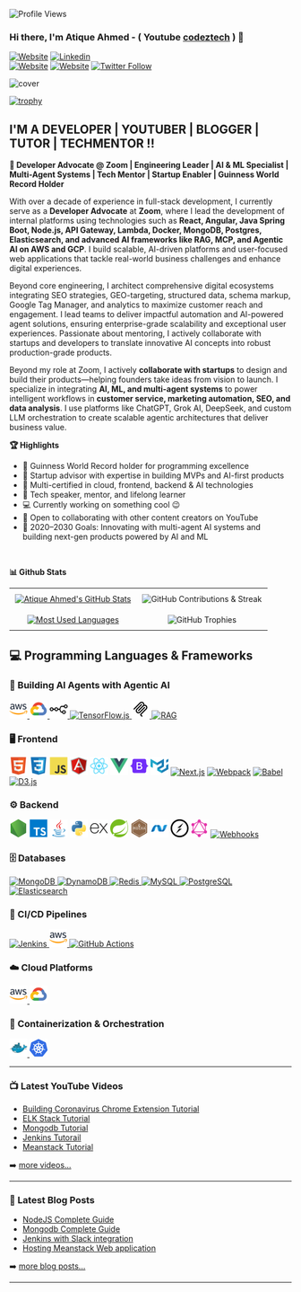 ![Profile Views](https://komarev.com/ghpvc/?username=codeztech-atique&color=4a90e2)
### Hi there, I'm Atique Ahmed - ( Youtube [codeztech][youtube] ) 👋 

[![Website](https://img.shields.io/website?label=atiqueahmed.com&style=for-the-badge&url=https%3A%2F%2Fatiqueahmed.com)](https://atiqueahmed.com)
[![Linkedin](https://img.shields.io/website?label=Atique_Ahmed_LinkedIn&style=for-the-badge&url=https%3A%2F%2Fwww.linkedin.com/in/iamatiqueahmed)](https://www.linkedin.com/in/iamatiqueahmed)  
[![Website](https://img.shields.io/website?label=www.codeztech.com&style=for-the-badge&url=https%3A%2F%2Fwww.codeztech.com)](https://www.codeztech.com)
[![Website](https://img.shields.io/website?label=Codeztech_GitHub&style=for-the-badge&url=https%3A%2F%2Fgithub.com/Codez-Tech)](https://github.com/Codez-Tech)
[![Twitter Follow](https://img.shields.io/twitter/follow/codez_tech?color=1DA1F2&logo=twitter&style=for-the-badge)](https://twitter.com/intent/follow?original_referer=https%3A%2F%2Fgithub.com%2FcodeSTACKr&screen_name=codez_tech)

![cover](https://codeztech-atique.github.io/codeztech.png)

[![trophy](https://github-profile-trophy.vercel.app/?username=ryo-ma)](https://github.com/ryo-ma/github-profile-trophy)

## I'M A DEVELOPER | YOUTUBER | BLOGGER | TUTOR | TECHMENTOR !!

**🚀 Developer Advocate @ Zoom | Engineering Leader | AI & ML Specialist | Multi-Agent Systems | Tech Mentor | Startup Enabler | Guinness World Record Holder**

With over a decade of experience in full-stack development, I currently serve as a **Developer Advocate** at **Zoom**, where I lead the development of internal platforms using technologies such as **React, Angular, Java Spring Boot, Node.js, API Gateway, Lambda, Docker, MongoDB, Postgres, Elasticsearch, and advanced AI frameworks like RAG, MCP, and Agentic AI on AWS and GCP**. I build scalable, AI-driven platforms and user-focused web applications that tackle real-world business challenges and enhance digital experiences.

Beyond core engineering, I architect comprehensive digital ecosystems integrating SEO strategies, GEO-targeting, structured data, schema markup, Google Tag Manager, and analytics to maximize customer reach and engagement. I lead teams to deliver impactful automation and AI-powered agent solutions, ensuring enterprise-grade scalability and exceptional user experiences. Passionate about mentoring, I actively collaborate with startups and developers to translate innovative AI concepts into robust production-grade products.


Beyond my role at Zoom, I actively **collaborate with startups** to design and build their products—helping founders take ideas from vision to launch. I specialize in integrating **AI, ML, and multi-agent systems** to power intelligent workflows in **customer service, marketing automation, SEO, and data analysis**. I use platforms like ChatGPT, Grok AI, DeepSeek, and custom LLM orchestration to create scalable agentic architectures that deliver business value.


**🏆 Highlights**

- 🏅 Guinness World Record holder for programming excellence
- 🚀 Startup advisor with expertise in building MVPs and AI-first products
- 📜 Multi-certified in cloud, frontend, backend & AI technologies
- 🎤 Tech speaker, mentor, and lifelong learner
- 💻 Currently working on something cool 😉
- 👯 Open to collaborating with other content creators on YouTube
- 🥅 2020–2030 Goals: Innovating with multi-agent AI systems and building next-gen products powered by AI and ML

<br />

**📊 Github Stats**
<table align="center" cellspacing="0" cellpadding="0">
  <tr>
    <td style="padding:10px;text-align:center;vertical-align:top;">
      <a href="https://github.com/codeztech-atique">
        <img
          src="https://github-readme-stats.vercel.app/api?username=codeztech-atique&show_icons=true&count_private=true&theme=default&border_radius=10&hide_border=true"
          alt="Atique Ahmed's GitHub Stats"
        />
      </a>
    </td>
    <td style="padding:10px;text-align:center;vertical-align:top;">
      <img
        src="https://github-readme-streak-stats.herokuapp.com?user=codeztech-atique&theme=default&hide_border=true&ring=DDDDDD"
        alt="GitHub Contributions & Streak"
      />
    </td>
  </tr>
  <tr>
    <td style="padding:10px;text-align:center;vertical-align:top;">
      <a href="https://github.com/codeztech-atique/github-readme-stats">
        <img
          src="https://github-readme-stats.vercel.app/api/top-langs/?username=codeztech-atique&layout=compact&langs_count=6&theme=default&hide_border=true"
          alt="Most Used Languages"
        />
      </a>
    </td>
    <td style="padding:10px;text-align:center;vertical-align:top;">
      <img
        src="https://github-profile-trophy.vercel.app/?username=codeztech-atique&theme=default&no-frame=true&row=1&column=4"
        alt="GitHub Trophies"
      />
    </td>
  </tr>
</table>


## 💻 Programming Languages & Frameworks

### 🤖 Building AI Agents with Agentic AI

<p align="left">
  <!-- AWS Bedrock -->
  <a href="https://aws.amazon.com/bedrock/" title="AWS Bedrock">
    <img
      src="https://raw.githubusercontent.com/devicons/devicon/master/icons/amazonwebservices/amazonwebservices-original-wordmark.svg"
      width="32"
      alt="AWS Bedrock"
    />
  </a>

  <!-- GCP Vertex AI -->
  <a href="https://cloud.google.com/vertex-ai" title="GCP Vertex AI">
    <img
      src="https://raw.githubusercontent.com/devicons/devicon/master/icons/googlecloud/googlecloud-original.svg"
      width="32"
      alt="GCP Vertex AI"
    />
  </a>

  <!-- n8n -->
  <a href="https://n8n.io/" title="n8n">
    <img
      src="https://github.com/codeztech-atique/codeztech-atique.github.io/blob/master/n8n.png"
      width="32"
      alt="n8n"
    />
  </a>

  <!-- TensorFlow.js -->
  <a href="https://www.tensorflow.org/js" title="TensorFlow.js">
    <img
      src="https://cdn.jsdelivr.net/gh/devicons/devicon/icons/tensorflow/tensorflow-original.svg"
      width="32"
      alt="TensorFlow.js"
    />
  </a>

  <!-- Model Context Protocol (MCP) -->
  <a href="https://docs.anthropic.com/en/docs/mcp" title="Model Context Protocol (MCP)">
    <img
      src="https://github.com/codeztech-atique/codeztech-atique.github.io/blob/master/mcp-server-stroke-rounded.svg"
      width="32"
      alt="MCP"
    />
  </a>

  <!-- Retrieval-Augmented Generation (RAG) -->
  <a href="https://aws.amazon.com/what-is/retrieval-augmented-generation/" title="AWS Retrieval-Augmented Generation (RAG)">
    <img
      src="https://img.icons8.com/ios-filled/50/000000/search-in-list.png"
      width="32"
      alt="RAG"
    />
  </a>
</p>

### 🖥️ Frontend
<p align="left">
  <a href="https://www.w3schools.com/html/"       title="HTML5"><img src="https://raw.githubusercontent.com/devicons/devicon/master/icons/html5/html5-original.svg"             width="32" alt="HTML5" /></a>
  <a href="https://www.w3schools.com/css/"        title="CSS3"><img src="https://raw.githubusercontent.com/devicons/devicon/master/icons/css3/css3-original.svg"               width="32" alt="CSS3" /></a>
  <a href="https://www.w3schools.com/js/"         title="JavaScript"><img src="https://raw.githubusercontent.com/devicons/devicon/master/icons/javascript/javascript-original.svg"   width="32" alt="JavaScript" /></a>
  <a href="https://angular.io/"                   title="Angular"><img src="https://raw.githubusercontent.com/devicons/devicon/master/icons/angularjs/angularjs-original.svg"           width="32" alt="Angular" /></a>
  <a href="https://reactjs.org/"                  title="React"><img src="https://raw.githubusercontent.com/devicons/devicon/master/icons/react/react-original.svg"                     width="32" alt="React" /></a>
  <a href="https://vuejs.org/"                    title="Vue.js"><img src="https://raw.githubusercontent.com/devicons/devicon/master/icons/vuejs/vuejs-original.svg"                   width="32" alt="Vue.js" /></a>
  <a href="https://getbootstrap.com/"             title="Bootstrap"><img src="https://raw.githubusercontent.com/devicons/devicon/master/icons/bootstrap/bootstrap-plain.svg"               width="32" alt="Bootstrap" /></a>
  <a href="https://material-ui.com/"              title="Material-UI"><img src="https://raw.githubusercontent.com/devicons/devicon/master/icons/materialui/materialui-original.svg"     width="32" alt="Material-UI" /></a>
  <a href="https://nextjs.org/"                   title="Next.js"><img src="https://cdn.jsdelivr.net/gh/devicons/devicon/icons/nextjs/nextjs-original.svg"                          width="32" alt="Next.js" /></a>
  <a href="https://webpack.js.org/"               title="Webpack"><img src="https://cdn.jsdelivr.net/gh/devicons/devicon/icons/webpack/webpack-original.svg"                          width="32" alt="Webpack" /></a>
  <a href="https://babeljs.io/"                   title="Babel"><img src="https://cdn.jsdelivr.net/gh/devicons/devicon/icons/babel/babel-original.svg"                               width="32" alt="Babel" /></a>
  <a href="https://d3js.org/"                     title="D3.js"><img src="https://cdn.jsdelivr.net/gh/devicons/devicon/icons/d3js/d3js-original.svg"                              width="32" alt="D3.js" /></a>
  
### ⚙️ Backend
<a href="https://nodejs.org/"                   title="Node.js"><img src="https://raw.githubusercontent.com/devicons/devicon/master/icons/nodejs/nodejs-original.svg"             width="32" alt="Node.js" /></a>
  <a href="https://www.typescriptlang.org/"       title="TypeScript"><img src="https://raw.githubusercontent.com/devicons/devicon/master/icons/typescript/typescript-original.svg" width="32" alt="TypeScript" /></a>
  <a href="https://www.java.com/"                 title="Java"><img src="https://raw.githubusercontent.com/devicons/devicon/master/icons/java/java-original.svg"                   width="32" alt="Java" /></a>
  <a href="https://www.python.org/"               title="Python"><img src="https://raw.githubusercontent.com/devicons/devicon/master/icons/python/python-original.svg"             width="32" alt="Python" /></a>
  <a href="https://expressjs.com/"                title="Express.js"><img src="https://raw.githubusercontent.com/devicons/devicon/master/icons/express/express-original.svg"         width="32" alt="Express.js" /></a>
  <a href="https://spring.io/projects/spring-boot" title="Spring Boot"><img src="https://raw.githubusercontent.com/devicons/devicon/master/icons/spring/spring-original.svg"             width="32" alt="Spring Boot" /></a>
  <a href="https://mochajs.org/"                  title="Mocha"><img src="https://raw.githubusercontent.com/devicons/devicon/master/icons/mocha/mocha-plain.svg"                   width="32" alt="Mocha" /></a>
  <a href="https://docs.microsoft.com/aspnet/mvc"  title="MVC Pattern"><img src="https://raw.githubusercontent.com/devicons/devicon/master/icons/dot-net/dot-net-original.svg"        width="32" alt="MVC" /></a>
  <a href="https://socket.io/"                    title="Socket.io"><img src="https://raw.githubusercontent.com/devicons/devicon/master/icons/socketio/socketio-original.svg"             width="32" alt="Socket.io" /></a>
  <a href="https://graphql.org/"                  title="GraphQL"><img src="https://raw.githubusercontent.com/devicons/devicon/master/icons/graphql/graphql-plain.svg"                     width="32" alt="GraphQL" /></a>
  <a href="https://developer.mozilla.org/en-US/docs/Webhooks" title="Webhooks"><img src="https://img.icons8.com/ios-filled/50/000000/webhook.png"     width="32" alt="Webhooks" /></a>

### 🗄️ Databases

<p align="left">
  <a href="https://www.mongodb.com/" title="MongoDB">
    <img src="https://cdn.jsdelivr.net/gh/devicons/devicon/icons/mongodb/mongodb-original.svg" width="32" alt="MongoDB" />
  </a>
  <a href="https://aws.amazon.com/dynamodb/" title="DynamoDB">
    <img src="https://cdn.jsdelivr.net/gh/devicons/devicon/icons/dynamodb/dynamodb-original.svg" width="32" alt="DynamoDB" />
  </a>
  <a href="https://redis.io/" title="Redis">
    <img src="https://cdn.jsdelivr.net/gh/devicons/devicon/icons/redis/redis-original.svg" width="32" alt="Redis" />
  </a>
  <a href="https://www.mysql.com/" title="MySQL">
    <img src="https://cdn.jsdelivr.net/gh/devicons/devicon/icons/mysql/mysql-original.svg" width="32" alt="MySQL" />
  </a>
  <a href="https://www.postgresql.org/" title="PostgreSQL">
    <img src="https://cdn.jsdelivr.net/gh/devicons/devicon/icons/postgresql/postgresql-original.svg" width="32" alt="PostgreSQL" />
  </a>
  <a href="https://www.elastic.co/elasticsearch/" title="Elasticsearch">
    <img src="https://cdn.jsdelivr.net/gh/devicons/devicon/icons/elasticsearch/elasticsearch-original.svg" width="32" alt="Elasticsearch" />
  </a>
</p>

### 🚀 CI/CD Pipelines

<p align="left">
  <!-- Jenkins -->
  <a href="https://www.jenkins.io/" title="Jenkins">
    <img src="https://cdn.jsdelivr.net/gh/devicons/devicon/icons/jenkins/jenkins-original.svg" width="32" alt="Jenkins"/>
  </a>
  <!-- AWS CodePipeline -->
  <a href="https://aws.amazon.com/codepipeline/" title="AWS CodePipeline">
    <img src="https://raw.githubusercontent.com/devicons/devicon/master/icons/amazonwebservices/amazonwebservices-original-wordmark.svg" width="32" alt="AWS CodePipeline"/>
  </a>
  <!-- GitHub Actions -->
  <a href="https://github.com/features/actions" title="GitHub Actions">
    <img src="https://cdn.jsdelivr.net/gh/devicons/devicon/icons/github/github-original.svg" width="32" alt="GitHub Actions"/>
  </a>
</p>

### ☁️ Cloud Platforms

<p align="left">
  <!-- Amazon Web Services -->
  <a href="https://aws.amazon.com/" title="Amazon Web Services">
    <img 
      src="https://raw.githubusercontent.com/devicons/devicon/master/icons/amazonwebservices/amazonwebservices-original-wordmark.svg" 
      width="32" 
      alt="AWS" 
    />
  </a>

  <!-- Google Cloud Platform -->
  <a href="https://cloud.google.com/" title="Google Cloud Platform">
    <img 
      src="https://raw.githubusercontent.com/devicons/devicon/master/icons/googlecloud/googlecloud-original.svg" 
      width="32" 
      alt="GCP" 
    />
  </a>
</p>


### 🐳 Containerization & Orchestration

<p align="left">
  <!-- Docker -->
  <a href="https://www.docker.com/" title="Docker">
    <img
      src="https://raw.githubusercontent.com/devicons/devicon/master/icons/docker/docker-original.svg"
      width="32"
      alt="Docker"
    />
  </a>
  <a href="https://kubernetes.io/" title="Kubernetes">
    <img
      src="https://raw.githubusercontent.com/devicons/devicon/master/icons/kubernetes/kubernetes-plain.svg"
      width="32"
      alt="Kubernetes"
    />
  </a>
</p>

---

### 📺 Latest YouTube Videos

<!-- YOUTUBE:START -->
- [Building Coronavirus Chrome Extension Tutorial](https://www.youtube.com/watch?v=AHKCi5QAPMA&list=PLwfbCU-sjpjGdHSQbPFZdcOtnv7pzFM7f)
- [ELK Stack Tutorial](https://www.youtube.com/watch?v=rNgWUdhiY5E&list=PLwfbCU-sjpjGOZn7D6-90BqvHA5zuiLmM)
- [Mongodb Tutorial](https://www.youtube.com/watch?v=UJ7q9YRck0Y&list=PLwfbCU-sjpjH59jLnIEK-WPPckCNutmrv)
- [Jenkins Tutorail](https://www.youtube.com/watch?v=rG3yq4njfBY&list=PLwfbCU-sjpjEHvrtqcg7maLorlsA-YSeU)
- [Meanstack Tutorial](https://www.youtube.com/watch?v=7JjjWSd8yNA&list=PLwfbCU-sjpjGKRmK1iZDxG7NmEyWcyXE0)
<!-- YOUTUBE:END -->

➡️ [more videos...](https://youtube.com/codeztech)

---

### 📕 Latest Blog Posts

<!-- BLOG-POST-LIST:START -->
- [NodeJS Complete Guide](https://www.codeztech.com/2019/12/nodejs-complete-guide-to-build-restful.html)
- [Mongodb Complete Guide](https://www.codeztech.com/2019/12/mongodb-complete-guide-about-mongodb.html)
- [Jenkins with Slack integration](https://www.codeztech.com/2020/01/install-and-configure-slack-and-email-notification-with-jenkins.html)
- [Hosting Meanstack Web application](https://www.codeztech.com/2020/01/amazon-ec2-tutorial-hosting-mean-stack.html)
<!-- BLOG-POST-LIST:END -->

➡️ [more blog posts...](https://www.codeztech.com)

---

[website]: https://atiqueahmed.com
[linkedin]: https://linkedin.com/in/iamatiqueahmed
[github]: https://github.com/codeztech-atique
[twitter]: https://twitter.com/codez_tech
[youtube]: https://youtube.com/codeztech
[instagram]: https://instagram.com/mighty_warriorr
[facebook]: https://www.facebook.com/CodezTechnology
[hackerrank]: https://www.hackerrank.com/Atique_Ahmed
[blog]: https://www.codeztech.com
